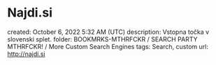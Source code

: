 # Najdi.si

created: October 6, 2022 5:32 AM (UTC)
description: Vstopna točka v slovenski splet.
folder: BOOKMRKS-MTHRFCKR / SEARCH PARTY MTHRFCKR! / More Custom Search Engines
tags: Search, custom
url: http://najdi.si